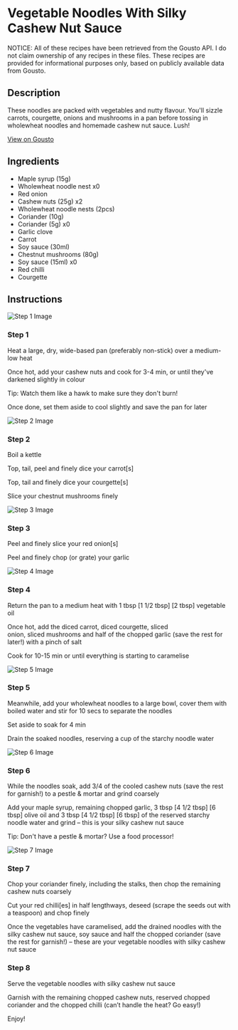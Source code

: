 # Vegetable Noodles With Silky Cashew Nut Sauce

NOTICE: All of these recipes have been retrieved from the Gousto API. I do not claim ownership of any recipes in these files. These recipes are provided for informational purposes only, based on publicly available data from Gousto.

## Description

These noodles are packed with vegetables and nutty flavour. You'll sizzle carrots, courgette, onions and mushrooms in a pan before tossing in wholewheat noodles and homemade cashew nut sauce. Lush!

[View on Gousto](https://www.gousto.co.uk/recipes/cookbook/vegetable-noodles-silky-cashew-nut-sauce)

## Ingredients

- Maple syrup (15g)
- Wholewheat noodle nest x0
- Red onion
- Cashew nuts (25g) x2
- Wholewheat noodle nests (2pcs)
- Coriander (10g)
- Coriander (5g) x0
- Garlic clove
- Carrot
- Soy sauce (30ml)
- Chestnut mushrooms (80g)
- Soy sauce (15ml) x0
- Red chilli
- Courgette

## Instructions

![Step 1 Image](https://production-media.gousto.co.uk/cms/recipe-step-image/472.step-1-x200.jpg)

### Step 1

Heat a large, dry, wide-based pan (preferably non-stick) over a medium-low heat

Once hot, add your cashew nuts and cook for 3-4 min, or until they've darkened slightly in colour

Tip: Watch them like a hawk to make sure they don't burn!

Once done, set them aside to cool slightly and save the pan for later

![Step 2 Image](https://production-media.gousto.co.uk/cms/recipe-step-image/472.-step-2.new-x200.png)

### Step 2

Boil a kettle

Top, tail, peel and finely dice your carrot[s]

Top, tail and finely dice your courgette[s]

Slice your chestnut mushrooms finely

![Step 3 Image](https://production-media.gousto.co.uk/cms/recipe-step-image/472.step-3-x200.jpg)

### Step 3

Peel and finely slice your red onion[s]

Peel and finely chop (or grate) your garlic

![Step 4 Image](https://production-media.gousto.co.uk/cms/recipe-step-image/472.step-4-x200.jpg)

### Step 4

Return the pan to a medium heat with 1 tbsp <span class="text-purple">[1 1/2 tbsp]</span> <span class="text-danger">[2 tbsp]</span> vegetable oil

Once hot, add the diced carrot, diced courgette, sliced onion, sliced mushrooms and half of the chopped garlic (save the rest for later!) with a pinch of salt

Cook for 10-15 min or until everything is starting to caramelise

![Step 5 Image](https://production-media.gousto.co.uk/cms/recipe-step-image/472.step-5-x200.jpg)

### Step 5

Meanwhile, add your wholewheat noodles to a large bowl, cover them with boiled water and stir for 10 secs to separate the noodles

Set aside to soak for 4 min

Drain the soaked noodles, reserving a cup of the starchy noodle water

![Step 6 Image](https://production-media.gousto.co.uk/cms/recipe-step-image/472.step-6-x200.jpg)

### Step 6

While the noodles soak, add 3/4 of the cooled cashew nuts (save the rest for garnish!) to a pestle & mortar and grind coarsely

Add your maple syrup, remaining chopped garlic, 3 tbsp <span class="text-purple">[4 1/2 tbsp]</span><span class="text-danger"> [6 tbsp]</span> olive oil and 3 tbsp <span class="text-purple">[4 1/2 tbsp]</span> <span class="text-danger">[6 tbsp]</span> of the reserved starchy noodle water and grind – this is your silky cashew nut sauce

Tip: Don't have a pestle & mortar? Use a food processor!

![Step 7 Image](https://production-media.gousto.co.uk/cms/recipe-step-image/472.step-7-x200.jpg)

### Step 7

Chop your coriander finely, including the stalks, then chop the remaining cashew nuts coarsely

Cut your red chilli[es] in half lengthways, deseed (scrape the seeds out with a teaspoon) and chop finely

Once the vegetables have caramelised, add the drained noodles with the silky cashew nut sauce, soy sauce and half the chopped coriander (save the rest for garnish!) – these are your vegetable noodles with silky cashew nut sauce

### Step 8

Serve the vegetable noodles with silky cashew nut sauce

Garnish with the remaining chopped cashew nuts, reserved chopped coriander and the chopped chilli (can’t handle the heat? Go easy!)

Enjoy!

